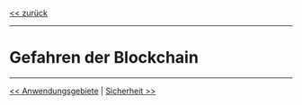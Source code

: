 [<< zurück](02_toc.md)

***

# Gefahren der Blockchain

***

[<< Anwendungsgebiete](06_use_cases.md) | [Sicherheit >>](08_security.md)